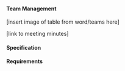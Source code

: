 


#### Team Management 

[insert image of table from word/teams here]

[link to meeting minutes]

#### Specification 

#### Requirements 
